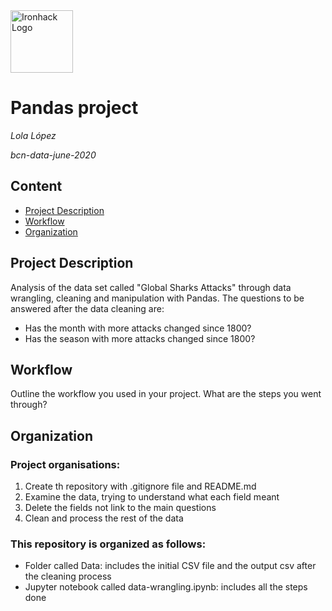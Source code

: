 <img src="https://bit.ly/2VnXWr2" alt="Ironhack Logo" width="100"/>

# Pandas project
*Lola López*

*bcn-data-june-2020*

## Content
- [Project Description](#project-description)
- [Workflow](#workflow)
- [Organization](#organization)

## Project Description
Analysis of the data set called "Global Sharks Attacks" through data wrangling, cleaning and manipulation with Pandas.
The questions to be answered after the data cleaning are:
- Has the month with more attacks changed since 1800?
- Has the season with more attacks changed since 1800?

## Workflow
Outline the workflow you used in your project. What are the steps you went through?

## Organization
### Project organisations:
1. Create th repository with .gitignore file and README.md
2. Examine the data, trying to understand what each field meant
3. Delete the fields not link to the main questions
4. Clean and process the rest of the data

### This repository is organized as follows:
- Folder called Data: includes the initial CSV file and the output csv after the cleaning process
- Jupyter notebook called data-wrangling.ipynb: includes all the steps done

